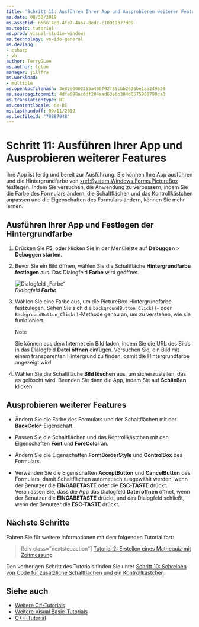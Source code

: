 ```yaml
---
title: 'Schritt 11: Ausführen Ihrer App und Ausprobieren weiterer Features'
ms.date: 08/30/2019
ms.assetid: 656614d0-4fe7-4a67-8edc-c10919377d09
ms.topic: tutorial
ms.prod: visual-studio-windows
ms.technology: vs-ide-general
ms.devlang:
- csharp
- vb
author: TerryGLee
ms.author: tglee
manager: jillfra
ms.workload:
- multiple
ms.openlocfilehash: 3e82e0002255a406f02f85cbb2636be1aa249529
ms.sourcegitcommit: 4dfe098ac0df294aad63e6b384d6575980798ca3
ms.translationtype: HT
ms.contentlocale: de-DE
ms.lasthandoff: 09/11/2019
ms.locfileid: "70887948"
---
```

# <a name="step-11-run-your-app-and-try-other-features"></a>Schritt 11: Ausführen Ihrer App und Ausprobieren weiterer Features

Ihre App ist fertig und bereit zur Ausführung. Sie können Ihre App ausführen und die Hintergrundfarbe von <xref:System.Windows.Forms.PictureBox> festlegen. Indem Sie versuchen, die Anwendung zu verbessern, indem Sie die Farbe des Formulars ändern, die Schaltflächen und das Kontrollkästchen anpassen und die Eigenschaften des Formulars ändern, können Sie mehr lernen.

## <a name="how-to-run-your-app-and-set-the-background-color"></a>Ausführen Ihrer App und Festlegen der Hintergrundfarbe

1. Drücken Sie **F5**, oder klicken Sie in der Menüleiste auf **Debuggen** > **Debuggen starten**.

1. Bevor Sie ein Bild öffnen, wählen Sie die Schaltfläche **Hintergrundfarbe festlegen** aus. Das Dialogfeld **Farbe** wird geöffnet.

     ![Dialogfeld „Farbe“](../ide/media/express_colordialog.png)<br/>
*Dialogfeld* ***Farbe***

1. Wählen Sie eine Farbe aus, um die PictureBox-Hintergrundfarbe festzulegen. Sehen Sie sich die `backgroundButton_Click()`- oder `BackgroundButton_Click()`-Methode genau an, um zu verstehen, wie sie funktioniert.

    > [!NOTE]
    > Sie können aus dem Internet ein Bild laden, indem Sie die URL des Bilds in das Dialogfeld **Datei öffnen** einfügen. Versuchen Sie, ein Bild mit einem transparenten Hintergrund zu finden, damit die Hintergrundfarbe angezeigt wird.

1. Wählen Sie die Schaltfläche **Bild löschen** aus, um sicherzustellen, das es gelöscht wird. Beenden Sie dann die App, indem Sie auf **Schließen** klicken.

## <a name="try-other-features"></a>Ausprobieren weiterer Features

* Ändern Sie die Farbe des Formulars und der Schaltflächen mit der **BackColor**-Eigenschaft.

* Passen Sie die Schaltflächen und das Kontrollkästchen mit den Eigenschaften **Font** und **ForeColor** an.

* Ändern Sie die Eigenschaften **FormBorderStyle** und **ControlBox** des Formulars.

* Verwenden Sie die Eigenschaften **AcceptButton** und **CancelButton** des Formulars, damit Schaltflächen automatisch ausgewählt werden, wenn der Benutzer die **EINGABETASTE** oder die **ESC-TASTE** drückt. Veranlassen Sie, dass die App das Dialogfeld **Datei öffnen** öffnet, wenn der Benutzer die **EINGABETASTE** drückt, und das Dialogfeld schließt, wenn der Benutzer die **ESC-TASTE** drückt.

## <a name="next-steps"></a>Nächste Schritte

Fahren Sie für weitere Informationen mit dem folgenden Tutorial fort:

> [!div class="nextstepaction"]
> [Tutorial 2: Erstellen eines Mathequiz mit Zeitmessung](../ide/tutorial-2-create-a-timed-math-quiz.md)

Den vorherigen Schritt des Tutorials finden Sie unter [Schritt 10: Schreiben von Code für zusätzliche Schaltflächen und ein Kontrollkästchen](../ide/step-10-write-code-for-additional-buttons-and-a-check-box.md).

## <a name="see-also"></a>Siehe auch

* [Weitere C#-Tutorials](/visualstudio/get-started/csharp/)
* [Weitere Visual Basic-Tutorials](/visualstudio/get-started/visual-basic/)
* [C++-Tutorial](../ide/getting-started-with-cpp-in-visual-studio.md)
